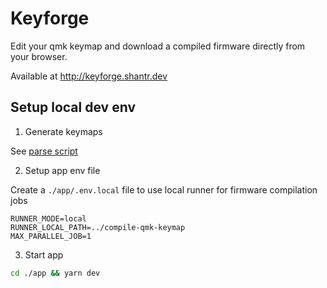 # Keyforge

Edit your qmk keymap and download a compiled firmware directly from your browser.

Available at http://keyforge.shantr.dev

## Setup local dev env

1. Generate keymaps

See [parse script](./parse/README.md)

2. Setup app env file

Create a `./app/.env.local` file to use local runner for firmware compilation jobs

```.env
RUNNER_MODE=local
RUNNER_LOCAL_PATH=../compile-qmk-keymap
MAX_PARALLEL_JOB=1
```

3. Start app

```bash
cd ./app && yarn dev
```